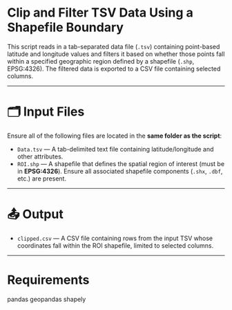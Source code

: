 # Clip and Filter TSV Data Using a Shapefile Boundary

This script reads in a tab-separated data file (`.tsv`) containing point-based latitude and longitude values and filters it based on whether those points fall within a specified geographic region defined by a shapefile (`.shp`, EPSG:4326). The filtered data is exported to a CSV file containing selected columns.

---

# 🗂 Input Files

Ensure all of the following files are located in the **same folder as the script**:

- `Data.tsv` — A tab-delimited text file containing latitude/longitude and other attributes.
- `ROI.shp` — A shapefile that defines the spatial region of interest (must be in **EPSG:4326**). Ensure all associated shapefile components (`.shx`, `.dbf`, etc.) are present.

---

# 📤 Output

- `clipped.csv` — A CSV file containing rows from the input TSV whose coordinates fall within the ROI shapefile, limited to selected columns.

---

# Requirements

pandas
geopandas
shapely

